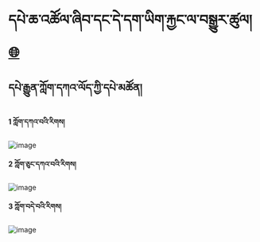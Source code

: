 # དཔེ་ཆ་འཚོལ་ཞིབ་དང་དེ་དག་ཡིག་རྐྱང་ལ་བསྒྱུར་ཚུལ། [ 🌐 ](en/mt/bo-versions.md)

## དཔེ་རྒྱུན་ཀློག་དཀའ་ལོད་ཀྱི་དཔེ་མཚོན།




**1 ཀློག་དཀའ་བའི་རིགས།** 



![image](https://user-images.githubusercontent.com/109784146/218781498-cec5201f-7ed8-4f4a-b20c-1405362962da.png)



**2 ཀློག་ཅུང་དཀའ་བའི་རིགས།**



![image](https://user-images.githubusercontent.com/109784146/218782481-83f80c78-165e-45ff-bae1-fe0a861cb685.png)


**3 ཀློག་བདེ་བའི་རིགས།**



![image](https://user-images.githubusercontent.com/109784146/218786445-a3466068-b02a-4c92-96ed-af0e93c0f95d.png)
